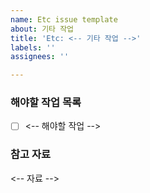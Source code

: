 ```yaml
---
name: Etc issue template
about: 기타 작업
title: 'Etc: <-- 기타 작업 -->'
labels: ''
assignees: ''

---
```


### 해야할 작업 목록
- [ ]  <-- 해야할 작업 -->

### 참고 자료
<-- 자료 -->
